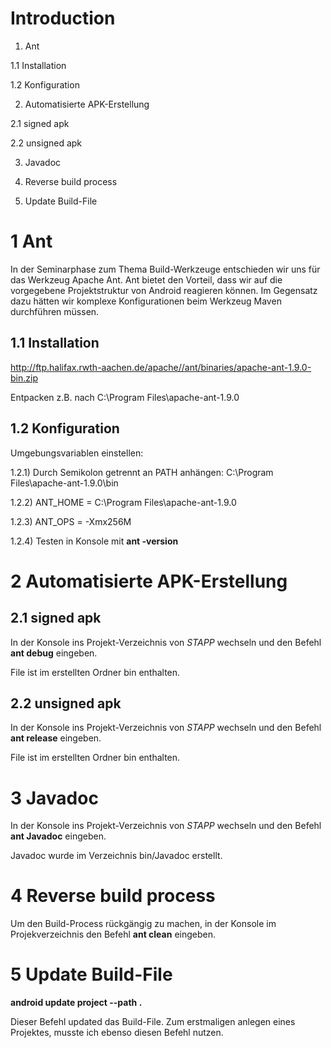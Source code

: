 # Introduction #

1. Ant

1.1 Installation

1.2 Konfiguration


2. Automatisierte APK-Erstellung

2.1 signed apk

2.2 unsigned apk


3. Javadoc


4. Reverse build process

5. Update Build-File


# 1 Ant #
In der Seminarphase zum Thema Build-Werkzeuge entschieden wir uns für das Werkzeug Apache Ant. Ant bietet den Vorteil, dass wir auf die vorgegebene Projektstruktur von Android reagieren können. Im Gegensatz dazu hätten wir komplexe Konfigurationen beim Werkzeug Maven durchführen müssen.

## 1.1 Installation ##

http://ftp.halifax.rwth-aachen.de/apache//ant/binaries/apache-ant-1.9.0-bin.zip

Entpacken z.B. nach C:\Program Files\apache-ant-1.9.0

## 1.2 Konfiguration ##

Umgebungsvariablen einstellen:

1.2.1) Durch Semikolon getrennt an PATH anhängen: C:\Program Files\apache-ant-1.9.0\bin

1.2.2) ANT\_HOME = C:\Program Files\apache-ant-1.9.0

1.2.3) ANT\_OPS = -Xmx256M

1.2.4) Testen in Konsole mit **ant -version**


# 2 Automatisierte APK-Erstellung #
## 2.1 signed apk ##
In der Konsole ins Projekt-Verzeichnis von _STAPP_ wechseln und den Befehl **ant debug** eingeben.

File ist im erstellten Ordner bin enthalten.

## 2.2 unsigned apk ##
In der Konsole ins Projekt-Verzeichnis von _STAPP_ wechseln und den Befehl **ant release** eingeben.

File ist im erstellten Ordner bin enthalten.


# 3 Javadoc #
In der Konsole ins Projekt-Verzeichnis von _STAPP_ wechseln und den Befehl **ant Javadoc** eingeben.

Javadoc wurde im Verzeichnis bin/Javadoc erstellt.


# 4 Reverse build process #
Um den Build-Process rückgängig zu machen, in der Konsole im Projekverzeichnis den Befehl **ant clean** eingeben.

# 5 Update Build-File #

**android update project --path .**

Dieser Befehl updated das Build-File. Zum erstmaligen anlegen eines Projektes, musste ich ebenso diesen Befehl nutzen.